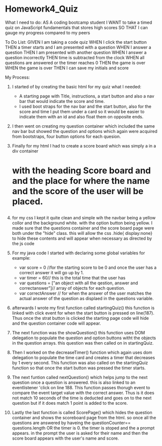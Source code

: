 # Homework4_Quiz
What I need to do:
AS A coding bootcamp student
I WANT to take a timed quiz on JavaScript fundamentals that stores high scores
SO THAT I can gauge my progress compared to my peers

To Do List:
GIVEN I am taking a code quiz
WHEN I click the start button
THEN a timer starts and I am presented with a question
WHEN I answer a question
THEN I am presented with another question
WHEN I answer a question incorrectly
THEN time is subtracted from the clock
WHEN all questions are answered or the timer reaches 0
THEN the game is over
WHEN the game is over
THEN I can save my initials and score

My Process:
1. I started of by creating the basic html for my quiz what I needed:
    - A starting page with Title, instructions, a start button and also a nav bar that would indicate the score and time.
    - I used boot straps for the nav bar and the start button, also for the score and time I put them under a card so it would be easier to indicate them with an id and also float them on opposite ends. 

2. I then went on creating my question container which included the same nav bar but showed the question and options which again were acquired from bootstraps, four button options for each quesion.

3. Finally for my html I had to create a score board which was simply a in a div container <h1> with the heading Score board and and the place for where the name and the score of the user will be placed.

4. for my css I kept it quite clean and simple wih the navbar being a yellow collor and the background white. with the option button being yellow. I made sure that the questions container and the score board page were both under the "hide" class. this will allow the css .hide{ display:none} to hide these contents and will appear when necessary as directed by the js code

5. For my java code I started with declaring some global variables for example:
    - var score = 0 //for the starting score to be 0 and once the user has a correct answer it will go up by 1.
    - var timer = 60// this is the total time that the user has
    - var questions = ["an object with all the qestion, answer and correctanswer"]// array of objects for each question.
    - var correctAnswer // for when the answer of the user matches the actual answer of the question as displaed in the questions variable.

6. afterwards I wrote my first function called startingQuiz() this function is linked with click event for when the start button is pressed on line(187). Thus once the strat button is clicked the starting page code will hide and the question container code will appear.

7. The next function was the showQuestion() this function uses DOM delegation to populate the question and option buttons witht the objects in the question arrays. this question was then called on in startingQuiz.

8. Then I worked on the decreaseTimer() function which again uses dom delegation to populate the time card and creates a timer that decreases by 1 every second. This function was also called on the startingQuiz function so that once the start button was pressed the timer starts.

9. The next funtion called nextQuestion() which helps jump to the next question once a question is answered. this is also linked to an eventlistener 'click on line 188. This function passes thorugh event to compare the event target value with the correct answer. Thus is it does not match 10 seconds of the time is deducted and goes on to the next question but if it does match 1 point is added to the score. 

10. Lastly the last function is called ScorePage() which hides the question container and shows the scoreboard page from the html. so once all the questions are answered by haveing the questionCounter== questions.length OR the timer is 0. the timer is stoped and the a prompt appears. in the prompt the user is asked for their name and then the score board appears with the user's name and score. 
